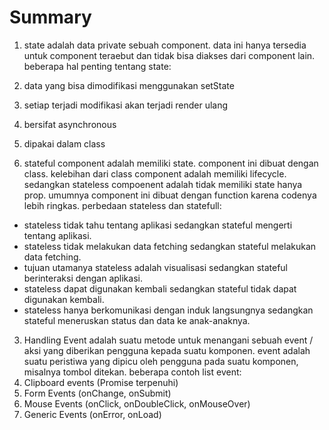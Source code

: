 # Summary 

1. state adalah data private sebuah component. data ini hanya tersedia untuk component teraebut dan tidak bisa diakses dari component lain.
beberapa hal penting tentang state:
1. data yang bisa dimodifikasi menggunakan setState
2. setiap terjadi modifikasi akan terjadi render ulang
3. bersifat asynchronous
4. dipakai dalam class

2. stateful component adalah memiliki state. component ini dibuat dengan class. kelebihan dari class component adalah memiliki lifecycle. sedangkan stateless compoenent adalah tidak memiliki state hanya prop. umumnya component ini dibuat dengan function karena codenya lebih ringkas.
perbedaan stateless dan statefull:
- stateless tidak tahu tentang aplikasi sedangkan stateful mengerti tentang aplikasi.
- stateless tidak melakukan data fetching sedangkan stateful melakukan data fetching.
- tujuan utamanya stateless adalah visualisasi sedangkan stateful berinteraksi dengan aplikasi.
- stateless dapat digunakan kembali sedangkan stateful tidak dapat digunakan kembali.
- stateless hanya berkomunikasi dengan induk langsungnya sedangkan stateful meneruskan status dan data ke anak-anaknya.



3. Handling Event adalah suatu metode untuk menangani sebuah event / aksi yang diberikan pengguna kepada suatu komponen. event adalah suatu peristiwa yang dipicu oleh pengguna pada suatu komponen, misalnya tombol ditekan.
beberapa contoh list event:
1. Clipboard events (Promise terpenuhi)
2. Form Events (onChange, onSubmit)
3. Mouse Events (onClick, onDoubleClick, onMouseOver)
4. Generic Events (onError, onLoad)